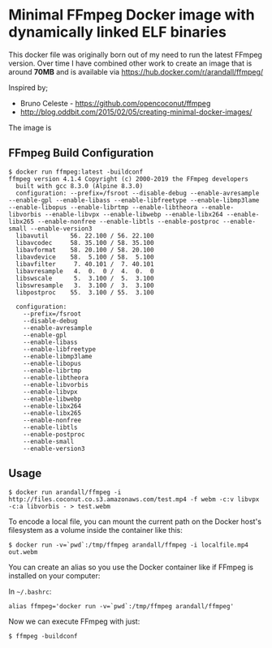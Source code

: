 # Minimal FFmpeg Docker image with dynamically linked ELF binaries

This docker file was originally born out of my need to run the latest FFmpeg version. Over time I have combined other
work to create an image that is around **70MB** and is available via https://hub.docker.com/r/arandall/ffmpeg/

Inspired by;
 * Bruno Celeste - https://github.com/opencoconut/ffmpeg
 * http://blog.oddbit.com/2015/02/05/creating-minimal-docker-images/

The image is 

## FFmpeg Build Configuration

```
$ docker run ffmpeg:latest -buildconf
ffmpeg version 4.1.4 Copyright (c) 2000-2019 the FFmpeg developers
  built with gcc 8.3.0 (Alpine 8.3.0)
  configuration: --prefix=/fsroot --disable-debug --enable-avresample --enable-gpl --enable-libass --enable-libfreetype --enable-libmp3lame --enable-libopus --enable-librtmp --enable-libtheora --enable-libvorbis --enable-libvpx --enable-libwebp --enable-libx264 --enable-libx265 --enable-nonfree --enable-libtls --enable-postproc --enable-small --enable-version3
  libavutil      56. 22.100 / 56. 22.100
  libavcodec     58. 35.100 / 58. 35.100
  libavformat    58. 20.100 / 58. 20.100
  libavdevice    58.  5.100 / 58.  5.100
  libavfilter     7. 40.101 /  7. 40.101
  libavresample   4.  0.  0 /  4.  0.  0
  libswscale      5.  3.100 /  5.  3.100
  libswresample   3.  3.100 /  3.  3.100
  libpostproc    55.  3.100 / 55.  3.100

  configuration:
    --prefix=/fsroot
    --disable-debug
    --enable-avresample
    --enable-gpl
    --enable-libass
    --enable-libfreetype
    --enable-libmp3lame
    --enable-libopus
    --enable-librtmp
    --enable-libtheora
    --enable-libvorbis
    --enable-libvpx
    --enable-libwebp
    --enable-libx264
    --enable-libx265
    --enable-nonfree
    --enable-libtls
    --enable-postproc
    --enable-small
    --enable-version3
```

## Usage

```
$ docker run arandall/ffmpeg -i http://files.coconut.co.s3.amazonaws.com/test.mp4 -f webm -c:v libvpx -c:a libvorbis - > test.webm
```

To encode a local file, you can mount the current path on the Docker host's filesystem as a volume inside the container like this:

```
$ docker run -v=`pwd`:/tmp/ffmpeg arandall/ffmpeg -i localfile.mp4 out.webm
```

You can create an alias so you use the Docker container like if FFmpeg is installed on your computer:

In `~/.bashrc`:

```
alias ffmpeg='docker run -v=`pwd`:/tmp/ffmpeg arandall/ffmpeg'
```

Now we can execute FFmpeg with just:

```
$ ffmpeg -buildconf
```
